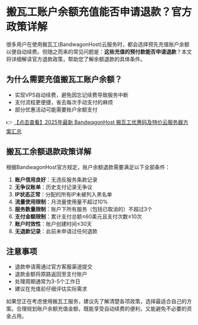 # 搬瓦工账户余额充值能否申请退款？官方政策详解

很多用户在使用搬瓦工(BandwagonHost)云服务时，都会选择预先充值账户余额以便自动续费。但随之而来的常见问题是：**这些充值的预付款能否申请退款**？本文将详细解读官方退款政策，帮助您了解余额退款的具体条件。

## 为什么需要充值搬瓦工账户余额？

* 实现VPS自动续费，避免因忘记续费导致服务中断
* 支付流程更便捷，省去每次手动支付的麻烦
* 部分优惠活动可能需要账户余额支付

👉 [【点击查看】2025年最新 BandwagonHost 搬瓦工优惠码及特价云服务器方案汇总](https://bit.ly/banwagon)

## 搬瓦工余额退款政策详解

根据BandwagonHost官方规定，账户余额退款需要满足以下全部条件：

1. **账户信用良好**：无违反服务条款记录
2. **无争议账单**：历史支付记录无争议
3. **IP状态正常**：分配的所有IP未被列入黑名单
4. **流量使用限制**：月流量使用量不超过10%
5. **服务数量限制**：账户下所有服务（包括已取消的）不超过3个
6. **支付金额限制**：累计支付总额≤60美元且支付次数≤10次
7. **账户时效性**：账户创建时间≤30天
8. **无退款记录**：此前未申请过任何退款

## 注意事项

* 退款申请需通过官方客服渠道提交
* 退款金额将原路返回至支付账户
* 处理周期通常为3-5个工作日
* 建议在充值前仔细评估实际需求

如果您正在考虑使用搬瓦工服务，建议先了解清楚各项政策，选择最适合自己的方案。合理规划账户余额充值金额，既能享受自动续费的便利，又能避免不必要的资金占用。
